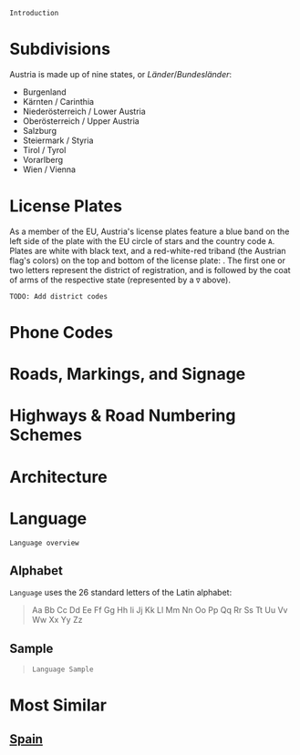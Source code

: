`Introduction`

# Subdivisions

Austria is made up of nine states, or _Länder_/_Bundesländer_:

- Burgenland
- Kärnten / Carinthia
- Niederösterreich / Lower Austria
- Oberösterreich / Upper Austria
- Salzburg
- Steiermark / Styria
- Tirol / Tyrol
- Vorarlberg
- Wien / Vienna

<CountryMap code="AUT" scale="5000" />

# License Plates

As a member of the EU, Austria's license plates feature a blue band on the left side of the plate with the EU circle of stars and the country code `A`. Plates are white with black text, and a red-white-red triband (the Austrian flag's colors) on the top and bottom of the license plate: <LicensePlate style="eu" code="A" format="AB ∇ 12CD" borderColor="red" borderStyle="double"/>. The first one or two letters represent the district of registration, and is followed by the coat of arms of the respective state (represented by a `∇` above).

`TODO: Add district codes`

# Phone Codes

# Roads, Markings, and Signage

# Highways & Road Numbering Schemes

# Architecture

# Language

`Language overview`

## Alphabet

`Language` uses the 26 standard letters of the Latin alphabet:

> Aa Bb Cc Dd Ee Ff Gg Hh Ii Jj Kk Ll Mm Nn Oo Pp Qq Rr Ss Tt Uu Vv Ww Xx Yy Zz

## Sample

> `Language Sample`

# Most Similar

## [Spain](/countries/ESP)
